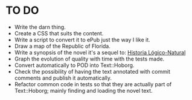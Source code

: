 TO DO
====

- Write the darn thing.
- Create a CSS that suits the content.
- Write a script to convert it to ePub just the way I like it.
- Draw a map of the Republic of Florida.
- Write a synopsis of the novel it's a sequel to: [Historia Lógico-Natural](https://authorcentral.amazon.com/gp/books/book-detail-page?ie=UTF8&bookASIN=B00CLOF224&index=default&language=en_US)
- Graph the evolution of quality with time with the tests made.
- Convert automatically to POD into Text::Hoborg.
- Check the possibility of having the text annotated with commit comments and publish it automatically. 
- Refactor common code in tests so that they are actually part of Text::Hoborg; mainly finding and loading the novel text. 